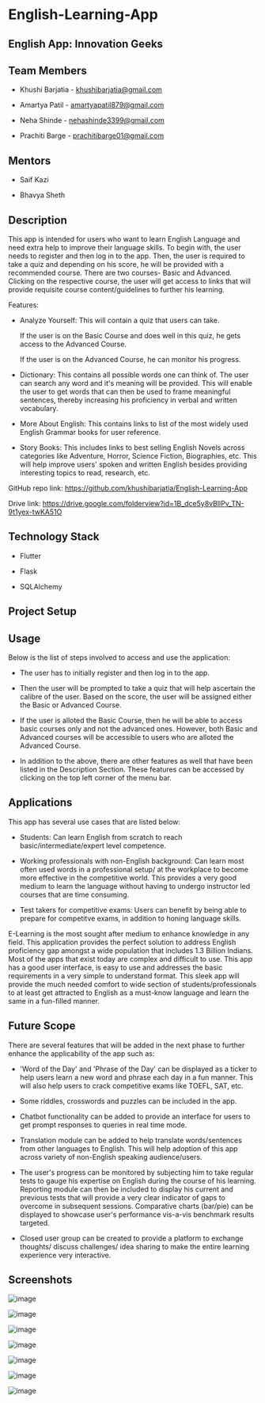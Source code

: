# English-Learning-App

## English App: Innovation Geeks

## Team Members

   * Khushi Barjatia - khushibarjatia@gmail.com
   
   * Amartya Patil - amartyapatil879@gmail.com 
   
   * Neha Shinde - nehashinde3399@gmail.com
   
   * Prachiti Barge - prachitibarge01@gmail.com 
   
## Mentors

   * Saif Kazi
   
   * Bhavya Sheth

## Description

This app is intended for users who want to learn English Language and need extra help to improve their language skills. To begin with, the user needs to register and then log in to the app. Then, the user is required to take a quiz and depending on his score, he will be provided with a recommended course. There are two courses- Basic and Advanced. Clicking on the respective course, the user will get access to links that will provide requisite course content/guidelines to further his learning.

Features:

* Analyze Yourself: This will contain a quiz that users can take.

  If the user is on the Basic Course and does well in this quiz, he gets access to the Advanced Course.
  
  If the user is on the Advanced Course, he can monitor his progress. 
  
* Dictionary: This contains all possible words one can think of. The user can search any word and it's meaning will be provided. This will enable the user to get words that can then be used to frame meaningful sentences, thereby increasing his proficiency in verbal and written vocabulary.

* More About English: This contains links to list of the most widely used English Grammar books for user reference.

* Story Books: This includes links to best selling English Novels across categories like Adventure, Horror, Science Fiction, Biographies, etc. This will help improve users' spoken and written English besides providing interesting topics to read, research, etc.

GitHub repo link: https://github.com/khushibarjatia/English-Learning-App 

Drive link: https://drive.google.com/folderview?id=1B_dce5y8vBllPv_TN-9t1yex-twKA51O 

## Technology Stack

   * Flutter
   
   * Flask
   
   * SQLAlchemy 
   
## Project Setup



## Usage

Below is the list of steps involved to access and use the application:

   * The user has to initially register and then log in to the app.
   
   * Then the user will be prompted to take a quiz that will help ascertain the calibre of the user. Based on the score, the user will be assigned either the Basic or Advanced Course.
   
   * If the user is alloted the Basic Course, then he will be able to access basic courses only and not the advanced ones. However, both Basic and Advanced courses will be accessible to users who are alloted the Advanced Course.
   
   * In addition to the above, there are other features as well that have been listed in the Description Section. These features can be accessed by clicking on the top left corner of the menu bar.

## Applications

This app has several use cases that are listed below:

   * Students: Can learn English from scratch to reach basic/intermediate/expert level competence. 
   
   * Working professionals with non-English background: Can learn most often used words in a professional setup/ at the workplace to become more effective in the competitive world. This provides a very good medium to learn the language without having to undergo instructor led courses that are time consuming.
   
   * Test takers for competitive exams: Users can benefit by being able to prepare for competitve exams, in addition to honing language skills. 
   
E-Learning is the most sought after medium to enhance knowledge in any field. This application provides the perfect solution to address English proficiency gap amongst a wide population that includes 1.3 Billion Indians. Most of the apps that exist today are complex and difficult to use. This app has a good user interface, is easy to use and addresses the basic requirements in a very simple to understand format. This sleek app will provide the much needed comfort to wide section of students/professionals to at least get attracted to English as a must-know language and learn the same in a fun-filled manner.

## Future Scope

There are several features that will be added in the next phase to further enhance the applicability of the app such as:
   
   * 'Word of the Day' and 'Phrase of the Day' can be displayed as a ticker to help users learn a new word and phrase each day in a fun manner. This will also help users to crack competitive exams like TOEFL, SAT, etc.
   
   * Some riddles, crosswords and puzzles can be included in the app.
   
   * Chatbot functionality can be added to provide an interface for users to get prompt responses to queries in real time mode. 
   
   * Translation module can be added to help translate words/sentences from other languages to English. This will help adoption of this app across variety of non-English speaking audience/users. 
   
   * The user's progress can be monitored by subjecting him to take regular tests to gauge his expertise on English during the course of his learning. Reporting module can then be included to display his current and previous tests that will provide a very clear indicator of gaps to overcome in subsequent sessions. Comparative charts (bar/pie) can be displayed to showcase user's performance vis-a-vis benchmark results targeted. 
   
   * Closed user group can be created to provide a platform to exchange thoughts/ discuss challenges/ idea sharing to make the entire learning experience very interactive. 
   
## Screenshots 

![image](https://drive.google.com/uc?export=view&id=1BwoaHxtMbf_E-UBM2Az8gkMkEhct6e7m) 

![image](https://drive.google.com/uc?export=view&id=1Bpgvz8RbUYbYxxsvNQ0QGmQtAaEU5fdC) 

![image](https://drive.google.com/uc?export=view&id=1C2Td2PIZFwRl0BsltcQYCCofxZYm4Gc-) 

![image](https://drive.google.com/uc?export=view&id=1C-VvGPsx21Q5JrHAlW1M6foE6c1xbAfD) 

![image](https://drive.google.com/uc?export=view&id=1Bqg8L0_b3T0icd_h7UD2yu6EEbho9ndH)



![image](https://drive.google.com/uc?export=view&id=1Bw2zkpIZjfB3DyniYe5nqfMdV_iDxmb7)

![image](https://drive.google.com/uc?export=view&id=1C3x6eNVWi2YaS8cIQzPU759tEZWZ4iCA) 







